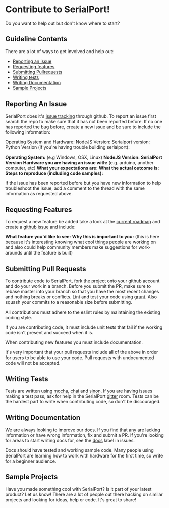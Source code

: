 # Contribute to SerialPort!

Do you want to help out but don't know where to start?

## Guideline Contents

There are a lot of ways to get involved and help out:
- [Reporting an issue](#reporting-issues)
- [Requesting features](#requesting-features)
- [Submitting Pullrequests](#pullrequests)
- [Writing tests](#writing-tests)
- [Writing Documentation](#writing-docs)
- [Sample Projects](#sample-projects)

<a name="reporting-issues"></a>
## Reporting An Issue

SerialPort does it's [issue tracking](https://github.com/EmergingTechnologyAdvisors/node-serialport/issues) through github. To report an issue first search the repo to make sure that it has not been reported before.  If no one has reported the bug before, create a new issue and be sure to include the following information:

Operating System and Hardware:
NodeJS Version:
Serialport version:
Python Version (if you're having trouble building serialport):


**Operating System:** (e.g Windows, OSX, Linux)
**NodeJS Version:** 
**SerialPort Version**
**Hardware you are having an issue with:** (e.g. arduino, another computer, etc)
**What your expectations are:**
**What the actual outcome is:**
**Steps to reproduce (including code samples):**

If the issue has been reported before but you have new information to help troubleshoot the issue, add a comment to the thread with the same information as requested above.


<a name="requesting-features"></a>
## Requesting Features
To request a new feature be added take a look at the [current roadmap](https://github.com/EmergingTechnologyAdvisors/node-serialport/issues/746) and create a [github issue](https://github.com/EmergingTechnologyAdvisors/node-serialport/issues) and include:

**What feature you'd like to see:**
**Why this is important to you:** (this is here because it's interesting knowing what cool things people are working on and also could help community members make suggestions for work-arounds until the feature is built)

<a name="pullrequests"></a>
## Submitting Pull Requests
To contribute code to SerialPort, fork the project onto your github account and do your work in a branch. Before you submit the PR, make sure to rebase master into your branch so that you have the most recent changes and nothing breaks or conflicts.  Lint and test your code using [grunt](https://github.com/gruntjs/grunt). Also squash your commits to a reasonable size before submitting.

All contributions must adhere to the eslint rules by maintaining the existing coding style.

If you are contributing code, it must include unit tests that fail if the working code isn't present and succeed when it is.

When contributing new features you must include documentation. 

It's very important that your pull requests include all of the above in order for users to be able to use your code. Pull requests with undocumented code will not be accepted.


<a name="writing-tests"></a>
## Writing Tests

Tests are written using [mocha](https://mochajs.org/), [chai](http://chaijs.com/) and [sinon](http://sinonjs.org/).  If you are having issues making a test pass, ask for help in the SerialPort [gitter](https://gitter.im/EmergingTechnologyAdvisors/node-serialport) room.  Tests can be the hardest part to write when contributing code, so don't be discouraged.

<a name="writing-docs"></a>
## Writing Documentation

We are always looking to improve our docs.  If you find that any are lacking information or have wrong information, fix and submit a PR.  If you're looking for areas to start writing docs for, see the [docs](https://github.com/EmergingTechnologyAdvisors/node-serialport/labels/docs) label in issues.

Docs should have tested and working sample code. Many people using SerialPort are learning how to work with hardware for the first time, so write for a beginner audience.

<a name="sample-projects"></a>
## Sample Projects

Have you made something cool with SerialPort? Is it part of your latest product? Let us know! There are a lot of people out there hacking on similar projects and looking for ideas, help or code. It's great to share!